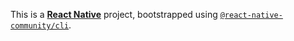 This is a  [**React Native**](https://reactnative.dev) project, bootstrapped using [`@react-native-community/cli`](https://github.com/react-native-community/cli).

